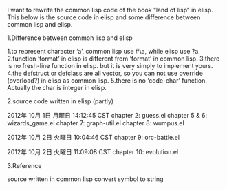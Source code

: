 I want to rewrite the common lisp code of the book “land of lisp” in elisp.
This below is the source code in elisp and some difference between common lisp and elisp.

1.Difference between common lisp and elisp

1.to represent character ‘a’, common lisp use #\a, while elisp use ?a.
2.function ‘format’ in elisp is different from ‘format’ in common lisp.
3.there is no fresh-line function in elisp. but it is very simply to implement yours.
4.the defstruct or defclass are all vector, so you can not use override (overload?) in elisp as common lisp.
5.there is no ‘code-char’ function. Actually the char is integer in elisp.

2.source code written in elisp (partly)

2012年 10月 1日 月曜日 14:12:45 CST
chapter 2: guess.el
chapter 5 & 6: wizards_game.el
chapter 7: graph-util.el
chapter 8: wumpus.el

2012年 10月 2日 火曜日 10:04:46 CST
chapter 9: orc-battle.el

2012年 10月 2日 火曜日 11:09:08 CST
chapter 10: evolution.el

3.Reference

source written in common lisp
convert symbol to string